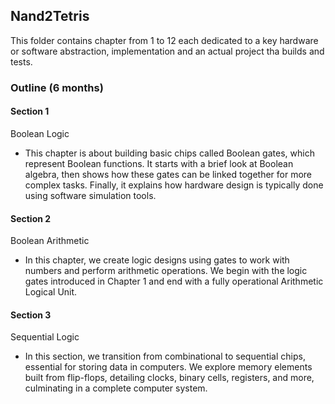 ## Nand2Tetris

This folder contains chapter from 1 to 12 each dedicated to a key hardware or software abstraction, implementation and an actual project tha builds and tests.

### Outline (6 months)

#### Section 1 
Boolean Logic
  - This chapter is about building basic chips called Boolean gates, which represent Boolean functions. It starts with a brief look at Boolean algebra, then shows how these gates can be linked together for more complex tasks. Finally, it explains how hardware design is typically done using software simulation tools.

#### Section 2
Boolean Arithmetic
  - In this chapter, we create logic designs using gates to work with numbers and perform arithmetic operations. We begin with the logic gates introduced in Chapter 1 and end with a fully operational Arithmetic Logical Unit.

#### Section 3
Sequential Logic
  - In this section, we transition from combinational to sequential chips, essential for storing data in computers. We explore memory elements built from flip-flops, detailing clocks, binary cells, registers, and more, culminating in a complete computer system. 
